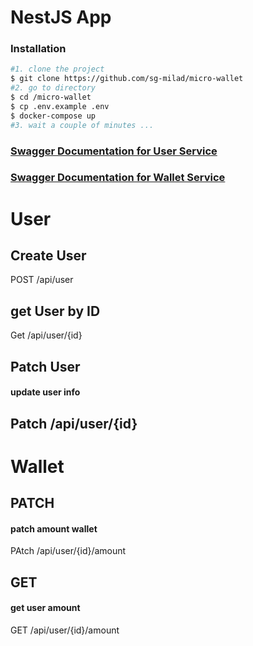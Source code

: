 # NestJS App

### Installation

```bash
#1. clone the project
$ git clone https://github.com/sg-milad/micro-wallet
#2. go to directory
$ cd /micro-wallet
$ cp .env.example .env
$ docker-compose up
#3. wait a couple of minutes ...
```
### [Swagger Documentation for User Service](https://localhost:3000/doc)
### [Swagger Documentation for Wallet Service](https://localhost:3001/doc)

# User

## Create User

POST /api/user

## get User by ID

Get /api/user/{id}

## Patch User

#### update user info

Patch /api/user/{id}
-----

# Wallet

## PATCH

#### patch amount wallet

PAtch /api/user/{id}/amount

## GET

#### get user amount

GET /api/user/{id}/amount
